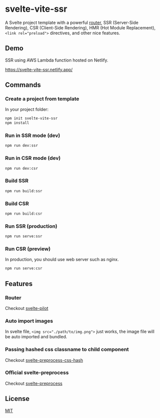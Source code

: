 # svelte-vite-ssr
A Svelte project template with a powerful [router]((https://github.com/jiangfengming/svelte-pilot)), SSR (Server-Side Rendering), CSR (Client-Side Rendering), HMR (Hot Module Replacement), `<link rel="preload">` directives, and other nice features.

## Demo
SSR using AWS Lambda function hosted on Netlify.

https://svelte-vite-ssr.netlify.app/

## Commands
### Create a project from template
In your project folder:

```sh
npm init svelte-vite-ssr
npm install
```

### Run in SSR mode (dev)
```sh
npm run dev:ssr
```

### Run in CSR mode (dev)
```sh
npm run dev:csr
```

### Build SSR
```sh
npm run build:ssr
```

### Build CSR
```sh
npm run build:csr
```

### Run SSR (production)
```sh
npm run serve:ssr
```

### Run CSR (preview)
In production, you should use web server such as nginx.

```sh
npm run serve:csr
```

## Features

### Router
Checkout [svelte-pilot](https://github.com/jiangfengming/svelte-pilot)

### Auto import images
In svelte file, `<img src="./path/to/img.png">` just works, the image file will be auto imported and bundled.

### Passing hashed css classname to child component
Checkout [svelte-preprocess-css-hash](https://github.com/jiangfengming/svelte-preprocess-css-hash)

### Official svelte-preprocess
Checkout [svelte-preprocess](https://github.com/sveltejs/svelte-preprocess)

## License
[MIT](LICENSE)
